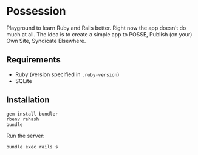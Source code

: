 # Possession

Playground to learn Ruby and Rails better. Right now the app doesn’t do much at all. The idea is to create a simple app to POSSE, Publish (on your) Own Site, Syndicate Elsewhere.

## Requirements

* Ruby (version specified in `.ruby-version`)
* SQLite

## Installation

    gem install bundler
    rbenv rehash
    bundle

Run the server:

    bundle exec rails s

